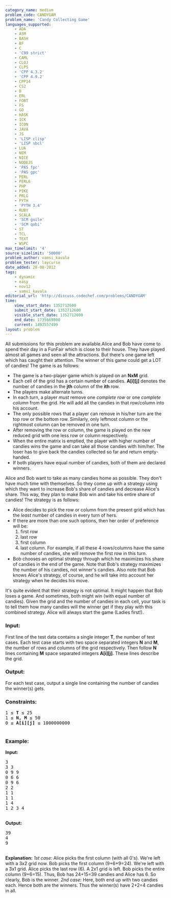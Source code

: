 ```yaml
---
category_name: medium
problem_code: CANDYGAM
problem_name: 'Candy Collecting Game'
languages_supported:
    - ADA
    - ASM
    - BASH
    - BF
    - C
    - 'C99 strict'
    - CAML
    - CLOJ
    - CLPS
    - 'CPP 4.3.2'
    - 'CPP 4.9.2'
    - CPP14
    - CS2
    - D
    - ERL
    - FORT
    - FS
    - GO
    - HASK
    - ICK
    - ICON
    - JAVA
    - JS
    - 'LISP clisp'
    - 'LISP sbcl'
    - LUA
    - NEM
    - NICE
    - NODEJS
    - 'PAS fpc'
    - 'PAS gpc'
    - PERL
    - PERL6
    - PHP
    - PIKE
    - PRLG
    - PYTH
    - 'PYTH 3.4'
    - RUBY
    - SCALA
    - 'SCM guile'
    - 'SCM qobi'
    - ST
    - TCL
    - TEXT
    - WSPC
max_timelimit: '4'
source_sizelimit: '50000'
problem_author: vamsi_kavala
problem_tester: laycurse
date_added: 28-08-2012
tags:
    - dynamic
    - easy
    - nov12
    - vamsi_kavala
editorial_url: 'http://discuss.codechef.com/problems/CANDYGAM'
time:
    view_start_date: 1352712600
    submit_start_date: 1352712600
    visible_start_date: 1352712600
    end_date: 1735669800
    current: 1493557499
layout: problem
---
```

All submissions for this problem are available.Alice and Bob have come to spend their day in a FunFair which is close to their house. They have played almost all games and seen all the attractions. But there's one game left which has caught their attention. The winner of this game could get a LOT of candies! The game is as follows:

- The game is a two-player game which is played on an **NxM** grid.
- Each cell of the grid has a certain number of candies. **A\[i\]\[j\]** denotes the number of candies in the **jth** column of the **ith** row.
- The players make alternate turns.
- In each turn, a player *must* remove one *complete row* or one *complete column* from the grid. He will add all the candies in that row/column into his account.
- The only possible rows that a player can remove in his/her turn are the top row or the bottom row. Similarly, only leftmost column or the rightmost column can be removed in one turn.
- After removing the row or column, the game is played on the new reduced grid with one less row or column respectively.
- When the entire matrix is emptied, the player with higher number of candies wins the game and can take all those candies with him/her. The loser has to give back the candies collected so far and return empty-handed.
- If both players have equal number of candies, both of them are declared winners.

Alice and Bob want to take as many candies home as possible. They don't have much time with themselves. So they come up with a strategy using which they want to increase Bob's share of candies and decrease Alice's share. This way, they plan to make Bob win and take his entire share of candies! The strategy is as follows:

- Alice decides to pick the row or column from the present grid which has the *least* number of candies in every turn of hers.
- If there are more than one such options, then her order of preference will be:
   1) first row
   2) last row
   3) first column
   4) last column.
   For example, if all these 4 rows/columns have the same number of candies, she will remove the first row in this turn.
- Bob chooses an optimal strategy through which he maximizes his share of candies in the end of the game. Note that Bob's strategy maximizes the number of his candies, not winner's candies. Also note that Bob knows Alice's strategy, of course, and he will take into account her strategy when he decides his move.

It's quite evident that their strategy is not optimal. It might happen that Bob loses a game. And sometimes, both might win (with equal number of candies). Given the grid and the number of candies in each cell, your task is to tell them how many candies will the winner get if they play with this combined strategy. Alice will always start the game (Ladies first!).

### Input:

First line of the test data contains a single integer **T**, the number of test cases.
 Each test case starts with two space separated integers **N** and **M**, the number of rows and columns of the grid respectively.
 Then follow **N** lines containing **M** space separated integers **A\[i\]\[j\]**. These lines describe the grid.

### Output:

For each test case, output a single line containing the number of candies the winner(s) gets.

### Constraints:

<pre>1 ≤ <b>T</b> ≤ 25
1 ≤ <b>N, M</b> ≤ 50
0 ≤ <b>A[i][j]</b> ≤ 1000000000 

</pre>
### Example:

**Input:**

<pre>3
3 3
0 9 9
0 6 6
0 9 6
2 2
1 1
1 1
1 4
1 2 3 4

</pre>
**Output:**

<pre>39
4
9

</pre>
**Explanation:**
 *1st case:* Alice picks the first column (with all 0's). We're left with a 3x2 grid now. Bob picks the first column (9+6+9=24). We're left with a 3x1 grid. Alice picks the last row (6). A 2x1 grid is left. Bob picks the entire column (9+6=15). Thus, Bob has 24+15=39 candies and Alice has 6. So clearly, Bob is the winner.
 *2nd case:* Here, both end up with two candies each. Hence both are the winners. Thus the winner(s) have 2+2=4 candies in all.
